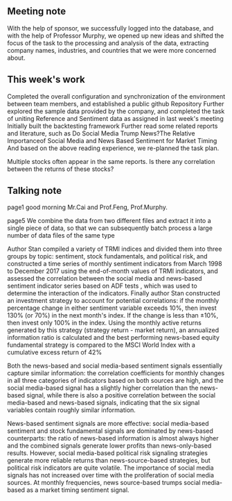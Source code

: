 ## Meeting note
With the help of sponsor, we successfully logged into the database, and with the help of Professor Murphy, we opened up new ideas and shifted the focus of the task to the processing and analysis of the data, extracting company names, industries, and countries that we were more concerned about.

## This week's work

Completed the overall configuration and synchronization of the environment between team members, and established a public github Repository
Further explored the sample data provided by the company, and completed the task of uniting Reference and Sentiment data as assigned in last week's meeting
Initially built the backtesting framework
Further read some related reports and literature, such as Do Social Media Trump News?The Relative Importanceof Social Media and News Based Sentiment for Market Timing
And based on the above reading experience, we re-planned the task plan.

Multiple stocks often appear in the same reports. Is there any correlation between the returns of these stocks?


## Talking note
page1
good morning Mr.Cai  and Prof.Feng, Prof.Murphy.

page5
We combine the data from two different files and extract it into a single piece of data, so that we can subsequently batch process a large number of data files of the same type

Author Stan compiled a variety of TRMI indices and divided them into three groups by topic: sentiment, stock fundamentals, and political risk, and constructed a time series of monthly sentiment indicators from March 1998 to December 2017 using the end-of-month values of TRMI indicators, and assessed the correlation between the social media and news-based sentiment indicator series based on ADF tests , which was used to determine the interaction of the indicators. Finally author Stan constructed an investment strategy to account for potential correlations: if the monthly percentage change in either sentiment variable exceeds 10%, then invest 130% (or 70%) in the next month's index. If the change is less than ±10%, then invest only 100% in the index. Using the monthly active returns generated by this strategy (strategy return - market return), an annualized information ratio is calculated and the best performing news-based equity fundamental strategy is compared to the MSCI World Index with a cumulative excess return of 42%


Both the news-based and social media-based sentiment signals essentially capture similar information: the correlation coefficients for monthly changes in all three categories of indicators based on both sources are high, and the social media-based signal has a slightly higher correlation than the news-based signal, while there is also a positive correlation between the social media-based and news-based signals, indicating that the six signal variables contain roughly similar information.


News-based sentiment signals are more effective: social media-based sentiment and stock fundamental signals are dominated by news-based counterparts: the ratio of news-based information is almost always higher and the combined signals generate lower profits than news-only-based results. However, social media-based political risk signaling strategies generate more reliable returns than news-source-based strategies, but political risk indicators are quite volatile. The importance of social media signals has not increased over time with the proliferation of social media sources. At monthly frequencies, news source-based trumps social media-based as a market timing sentiment signal.

